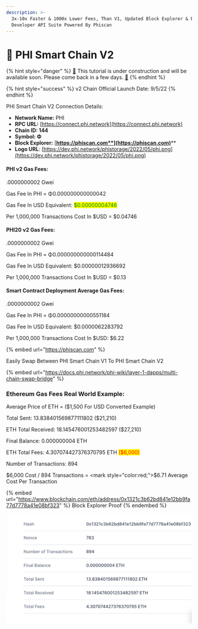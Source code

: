 ```yaml
---
description: >-
  3x-10x Faster & 1000x Lower Fees, Than V1, Updated Block Explorer & Full
  Developer API Suite Powered By Phiscan
---
```


# 🚀 PHI Smart Chain V2

{% hint style="danger" %}
[🚧](https://www.google.com/search?sxsrf=ALiCzsb265cbawUp9xMGQ6aViu8xcleeNQ:1659512798784\&q=What+does+this+emoji+mean+%F0%9F%9A%A7%3F\&sa=X\&ved=2ahUKEwiDpPz2lqr5AhVsDkQIHYWqBmwQzmd6BAgaEAU) This tutorial is under construction and will be available soon. Please come back in a few days. [🚧](https://www.google.com/search?sxsrf=ALiCzsb265cbawUp9xMGQ6aViu8xcleeNQ:1659512798784\&q=What+does+this+emoji+mean+%F0%9F%9A%A7%3F\&sa=X\&ved=2ahUKEwiDpPz2lqr5AhVsDkQIHYWqBmwQzmd6BAgaEAU)
{% endhint %}

{% hint style="success" %}
v2 Chain Official Launch Date: 9/5/22
{% endhint %}

PHI Smart Chain V2 Connection Details:

* **Network Name:** PHI
* **RPC URL:** [https://connect.phi.network](https://connect.phi.network)​
* **Chain ID: 144**
* **Symbol: Φ**
* **Block Explorer:** [**https://phiscan.com**](https://phiscan.com)****
* **Logo URL**: [https://dev.phi.network/phistorage/2022/05/phi.png](https://dev.phi.network/phistorage/2022/05/phi.png)

#### PHI v2 Gas Fees:

.0000000002 Gwei

Gas Fee In PHI = Φ0.000000000000042

Gas Fee In USD Equivalent: <mark style="color:green;">$0.00000004746</mark>

Per 1,000,000 Transactions Cost In $USD = $0.04746

#### PHI20 v2 Gas Fees:

.0000000002 Gwei

Gas Fee In PHI = Φ0.000000000000114484

Gas Fee In USD Equivalent: $0.00000012936692

Per 1,000,000 Transactions Cost In $USD = $0.13

#### Smart Contract Deployment Average Gas Fees:

.0000000002 Gwei

Gas Fee In PHI = Φ0.00000000000551184

Gas Fee In USD Equivalent: $0.0000062283792

Per 1,000,000 Transactions Cost In $USD: $6.22



{% embed url="https://phiscan.com" %}

Easily Swap Between PHI Smart Chain V1 To PHI Smart Chain V2

{% embed url="https://docs.phi.network/phi-wiki/layer-1-dapps/multi-chain-swap-bridge" %}

### Ethereum Gas Fees Real World Example:

Average Price of ETH = ($1,500 For USD Converted Example)

Total Sent: 13.838401569877111802 ($21,210)

ETH Total Received: 18.145476001253482597 ($27,210)

Final Balance: 0.000000004 ETH

ETH Total Fees: 4.307074427376370795 ETH <mark style="color:red;">($6,000)</mark>

Number of Transactions: 894&#x20;

$6,000 Cost / 894 Transactions = <mark style="color:red;">$6.71</mark> Average Cost Per Transaction

{% embed url="https://www.blockchain.com/eth/address/0x1321c3b62bd841e12bb9fa77d7778a41e08bf323" %}
Block Explorer Proof&#x20;
{% endembed %}

![](<../.gitbook/assets/Screen Shot 2022-08-03 at 2.11.53 AM.png>)
